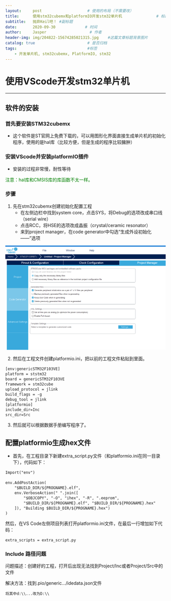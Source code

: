 ```yaml
---
layout:     post                    # 使用的布局（不需要改）
title:      使用stm32cubemx和platformIO开发stm32单片机               # 标题 
subtitle:   抛弃Keil吧！ #副标题
date:       2020-09-30             # 时间
author:     Jasper                   # 作者
header-img: img/204822-15674285021315.jpg    #这篇文章标题背景图片
catalog: true                       # 是否归档
tags:                               #标签
    - 开发单片机, stm32cubemx, PlatformIO, stm32
---
```


# 使用VScode开发stm32单片机
---
## 软件的安装

### 首先要安装STM32cubemx
* 这个软件是ST官网上免费下载的，可以用图形化界面直接生成单片机的初始化程序，使用的是hal库（比较方便，但是生成的程序比较臃肿）


### 安装VScode并安装platformIO插件
* 安装的过程非常慢，耐性等待


<font color="green">注意：hal库和CMSIS库的库函数不太一样。</font>

### 步骤
1. 先在stm32cubemx创建初始化配置工程
    * 在左侧边栏中找到system core，点击SYS，将Debug的选项改成串口线（serial wire）
    * 点击RCC，将HSE的选项改成晶振（crystal/ceramic resonator）
    * 来到project manager，在code generator中勾选“生成外设初始化——”选项

 ![配置设置](/img/生成文件配置.png)

2. 然后在工程文件创建platformio.ini，把以前的工程文件粘贴到里面。
~~~
[env:genericSTM32F103VE]
platform = ststm32
board = genericSTM32F103VE
framework = stm32cube
upload_protocol = jlink
build_flags = -g
debug_tool = jlink
[platformio]
include_dir=Inc
src_dir=Src
~~~
3. 然后就可以根据数据手册编写程序了。


## 配置platformio生成hex文件
* 首先，在工程目录下新建extra_script.py文件（和platformio.ini在同一目录下），代码如下：

~~~
Import("env")

env.AddPostAction(
    "$BUILD_DIR/${PROGNAME}.elf",
    env.VerboseAction(" ".join([
        "$OBJCOPY", "-O", "ihex", "-R", ".eeprom",
        "$BUILD_DIR/${PROGNAME}.elf", "$BUILD_DIR/${PROGNAME}.hex"
    ]), "Building $BUILD_DIR/${PROGNAME}.hex")
)
~~~

然后，在VS Code左侧项目列表打开platformio.ini文件，在最后一行增加如下代码：
~~~
extra_scripts = extra_script.py
~~~

### Include 路径问题
问题描述：创建好的工程，打开后出现无法找到Project/Inc或者Project/Src中的文件

解决方法：找到.pio/generic.../idedata.json文件
~~~
将其中d:\\...改为D:\\
~~~